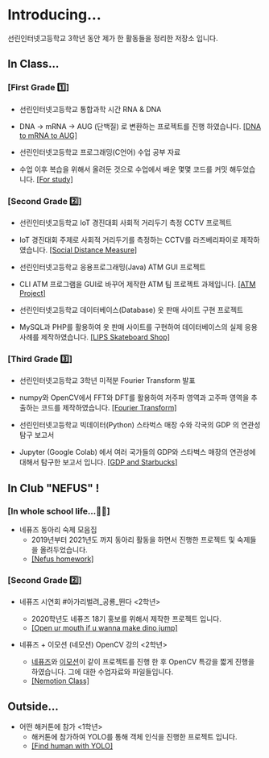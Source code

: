 # Introducing...
선린인터넷고등학교 3학년 동안 제가 한 활동들을 정리한 저장소 입니다.

## In Class...

### [First Grade 1️⃣]

- 선린인터넷고등학교 통합과학 시간 RNA & DNA
- DNA -> mRNA -> AUG (단백질) 로 변환하는 프로젝트를 진행 하였습니다. <a href="https://github.com/insung3511/DNA2mRNA2AUG">[DNA to mRNA to AUG]</a>

- 선린인터넷고등학교 프로그래밍(C언어) 수업 공부 자료
- 수업 이후 복습을 위해서 올려둔 것으로 수업에서 배운 몇몇 코드를 커밋 해두었습니다. <a href="https://github.com/insung3511/sunrin-programmingClass">[For study]</a> <br/>

### [Second Grade 2️⃣]

- 선린인터넷고등학교 IoT 경진대회 사회적 거리두기 측정 CCTV 프로젝트 
- IoT 경진대회 주제로 사회적 거리두기를 측정하는 CCTV를 라즈베리파이로 제작하였습니다. <a href="https://github.com/insung3511/social-distance">[Social Distance Measure]</a>

- 선린인터넷고등학교 응용프로그래밍(Java) ATM GUI 프로젝트
- CLI ATM 프로그램을 GUI로 바꾸어 제작한 ATM 팀 프로젝트 과제입니다. <a href="https://github.com/insung3511/javaATM-project">[ATM Project]</a> <br/>

- 선린인터넷고등학교 데이터베이스(Database) 옷 판매 사이트 구현 프로젝트
- MySQL과 PHP를 활용하여 옷 판매 사이트를 구현하여 데이터베이스의 실제 응용 사례를 제작하였습니다. <a href="https://github.com/insung3511/sunrin-database-project">[LIPS Skateboard Shop]</a>
### [Third Grade 3️⃣]

- 선린인터넷고등학교 3학년 미적분 Fourier Transform 발표
- numpy와 OpenCV에서 FFT와 DFT를 활용하여 저주파 영역과 고주파 영역을 추출하는 코드를 제작하였습니다. <a href="https://github.com/insung3511/fft-math-python">[Fourier Transform]</a>

- 선린인터넷고등학교 빅데이터(Python) 스타벅스 매장 수와 각국의 GDP 의 연관성 탐구 보고서
- Jupyter (Google Colab) 에서 여러 국가들의 GDP와 스타벅스 매장의 연관성에 대해서 탐구한 보고서 입니다. <a href="https://github.com/insung3511/2021-bigdata-class-report">[GDP and Starbucks]</a> <br/>

## In Club "NEFUS" !
### [In whole school life...🖖🏽]

- 네퓨즈 동아리 숙제 모음집
    - 2019년부터 2021년도 까지 동아리 활동을 하면서 진행한 프로젝트 및 숙제들을 올려두었습니다.
    - <a href="https://github.com/insung3511/nefus-homeworks">[Nefus homework]</a>

### [Second Grade 2️⃣]

- 네퓨즈 시연회 #아가리벌려_공룡_뛴다 <2학년>
    - 2020학년도 네퓨즈 18기 홍보를 위해서 제작한 프로젝트 입니다.
    - <a href="https://github.com/insung3511/openCV-Dino">[Open ur mouth if u wanna make dino jump]</a>

- 네퓨즈 + 이모션 (네모션) OpenCV 강의 <2학년>
    - <a href="http://nefus.kr">네퓨즈</a>와 <a href="http://erntion.kr">이모션</a>이 같이 프로젝트를 진행 한 후 OpenCV 특강을 짧게 진행을 하였습니다. 그에 대한 수업자료와 파일들입니다.
    - <a href="https://github.com/insung3511/nemotion-opencv-class">[Nemotion Class]</a>

## Outside...
- 어떤 해커톤에 참가 <1학년>
    - 해커톤에 참가하여 YOLO를 통해 객체 인식을 진행한 프로젝트 입니다.
    - <a href="https://github.com/insung3511/yolo-human">[Find human with YOLO]</a>